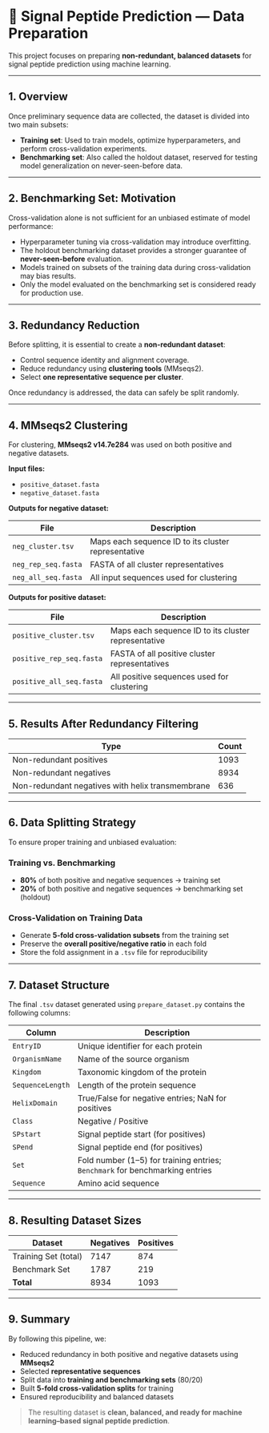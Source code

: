 # 🧬 Signal Peptide Prediction — Data Preparation

This project focuses on preparing **non-redundant, balanced datasets** for signal peptide prediction using machine learning.

---

## 1. Overview

Once preliminary sequence data are collected, the dataset is divided into two main subsets:

- **Training set**: Used to train models, optimize hyperparameters, and perform cross-validation experiments.  
- **Benchmarking set**: Also called the holdout dataset, reserved for testing model generalization on never-seen-before data.

---

## 2. Benchmarking Set: Motivation

Cross-validation alone is not sufficient for an unbiased estimate of model performance:

- Hyperparameter tuning via cross-validation may introduce overfitting.  
- The holdout benchmarking dataset provides a stronger guarantee of **never-seen-before** evaluation.  
- Models trained on subsets of the training data during cross-validation may bias results.  
- Only the model evaluated on the benchmarking set is considered ready for production use.

---

## 3. Redundancy Reduction

Before splitting, it is essential to create a **non-redundant dataset**:

- Control sequence identity and alignment coverage.  
- Reduce redundancy using **clustering tools** (MMseqs2).  
- Select **one representative sequence per cluster**.  

Once redundancy is addressed, the data can safely be split randomly.

---

## 4. MMseqs2 Clustering

For clustering, **MMseqs2 v14.7e284** was used on both positive and negative datasets.

**Input files:**

- `positive_dataset.fasta`  
- `negative_dataset.fasta`  

**Outputs for negative dataset:**

| File | Description |
|------|-------------|
| `neg_cluster.tsv` | Maps each sequence ID to its cluster representative |
| `neg_rep_seq.fasta` | FASTA of all cluster representatives |
| `neg_all_seq.fasta` | All input sequences used for clustering |

**Outputs for positive dataset:**

| File | Description |
|------|-------------|
| `positive_cluster.tsv` | Maps each sequence ID to its cluster representative |
| `positive_rep_seq.fasta` | FASTA of all positive cluster representatives |
| `positive_all_seq.fasta` | All positive sequences used for clustering |

---

## 5. Results After Redundancy Filtering

| Type | Count |
|------|-------|
| Non-redundant positives | 1093 |
| Non-redundant negatives | 8934 |
| Non-redundant negatives with helix transmembrane | 636 |

---

## 6. Data Splitting Strategy

To ensure proper training and unbiased evaluation:

### Training vs. Benchmarking

- **80%** of both positive and negative sequences → training set  
- **20%** of both positive and negative sequences → benchmarking set (holdout)

### Cross-Validation on Training Data

- Generate **5-fold cross-validation subsets** from the training set  
- Preserve the **overall positive/negative ratio** in each fold  
- Store the fold assignment in a `.tsv` file for reproducibility

---

## 7. Dataset Structure

The final `.tsv` dataset generated using `prepare_dataset.py` contains the following columns:

| Column | Description |
|--------|-------------|
| `EntryID` | Unique identifier for each protein |
| `OrganismName` | Name of the source organism |
| `Kingdom` | Taxonomic kingdom of the protein |
| `SequenceLength` | Length of the protein sequence |
| `HelixDomain` | True/False for negative entries; NaN for positives |
| `Class` | Negative / Positive |
| `SPstart` | Signal peptide start (for positives) |
| `SPend` | Signal peptide end (for positives) |
| `Set` | Fold number (1–5) for training entries; `Benchmark` for benchmarking entries |
| `Sequence` | Amino acid sequence |

---

## 8. Resulting Dataset Sizes

| Dataset | Negatives | Positives |
|---------|-----------|-----------|
| Training Set (total) | 7147 | 874 |
| Benchmark Set | 1787 | 219 |
| **Total** | 8934 | 1093 |

---

## 9. Summary

By following this pipeline, we:

- Reduced redundancy in both positive and negative datasets using **MMseqs2**  
- Selected **representative sequences**  
- Split data into **training and benchmarking sets** (80/20)  
- Built **5-fold cross-validation splits** for training  
- Ensured reproducibility and balanced datasets  

> The resulting dataset is **clean, balanced, and ready for machine learning–based signal peptide prediction**.
